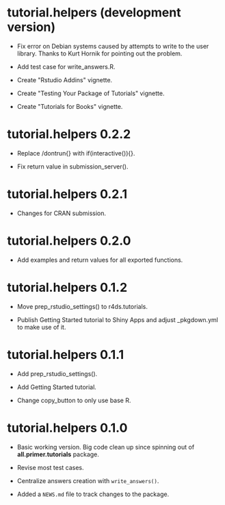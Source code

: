# tutorial.helpers (development version)

* Fix error on Debian systems caused by attempts to write to the user library. Thanks to Kurt Hornik for pointing out the problem.

* Add test case for write_answers.R.

* Create "Rstudio Addins" vignette.

* Create "Testing Your Package of Tutorials" vignette.

* Create "Tutorials for Books" vignette.

# tutorial.helpers 0.2.2

* Replace /dontrun{} with if(interactive()){}.

* Fix return value in submission_server().

# tutorial.helpers 0.2.1

* Changes for CRAN submission.

# tutorial.helpers 0.2.0

* Add examples and return values for all exported functions.

# tutorial.helpers 0.1.2

* Move prep_rstudio_settings() to r4ds.tutorials.

* Publish Getting Started tutorial to Shiny Apps and adjust _pkgdown.yml to make use of it.

# tutorial.helpers 0.1.1

* Add prep_rstudio_settings().

* Add Getting Started tutorial.

* Change copy_button to only use base R.

# tutorial.helpers 0.1.0

* Basic working version. Big code clean up since spinning out of **all.primer.tutorials** package.

* Revise most test cases.

* Centralize answers creation with `write_answers()`.

* Added a `NEWS.md` file to track changes to the package.
